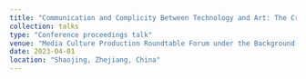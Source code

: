 ```yaml
---
title: "Communication and Complicity Between Technology and Art: The Cross-Border Approach and Contextual Extension of Marshall McLuhan's Media View"
collection: talks
type: "Conference proceedings talk"
venue: "Media Culture Production Roundtable Forum under the Background of Deep Integration and 2023 China College Film and Television Society Media Culture Professional Committee Council Meeting"
date: 2023-04-01
location: "Shaojing, Zhejiang, China"
---
```


